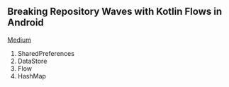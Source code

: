 ## Breaking Repository Waves with Kotlin Flows in Android

[Medium](https://medium.com/bugless/breaking-repository-waves-with-kotlin-flows-in-android-e0ce4dfa0183)

1) SharedPreferences
2) DataStore
3) Flow
4) HashMap